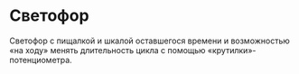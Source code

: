 Светофор
========

Светофор с пищалкой и шкалой оставшегося времени и возможностью «на ходу» менять длительность цикла с помощью «крутилки»-потенциометра.
